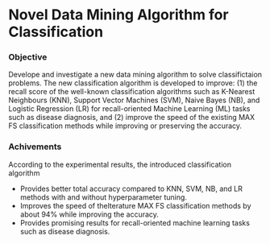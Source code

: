 # Novel Data Mining Algorithm for Classification

### Objective 
Develope and investigate a new data mining algorithm to solve classifictaion problems. The new classification algorithm is developed to improve: (1) the recall score of the well-known classification algorithms such as K-Nearest Neighbours (KNN), Support Vector Machines (SVM), Naive Bayes (NB), and Logistic Regression (LR) for recall-oriented Machine Learning (ML) tasks such as disease diagnosis, and (2) improve the speed of the existing MAX FS classification methods while improving or preserving the accuracy.

### Achivements
According to the experimental results, the introduced classification algorithm

- Provides better total accuracy compared to KNN, SVM, NB, and LR methods with and without hyperparameter tuning. 
- Improves the speed of thelterature MAX FS classification methods by about 94% while improving the accuracy.
- Provides promising results for recall-oriented machine learning tasks such as disease diagnosis. 




